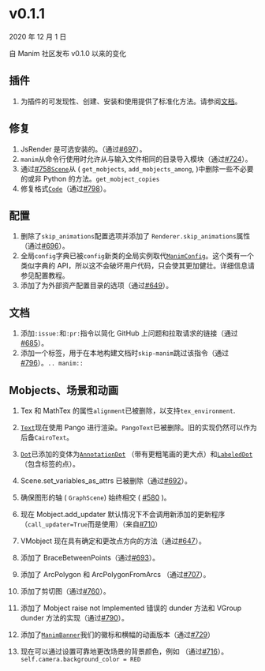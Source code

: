 # v0.1.1

2020 年 12 月 1 日

自 Manim 社区发布 v0.1.0 以来的变化

## 插件

1.  为插件的可发现性、创建、安装和使用提供了标准化方法。请参阅[文档]()。

## 修复

1.  JsRender 是可选安装的。（通过[#697](https://github.com/ManimCommunity/manim/pull/697)）。
2.  `manim`从命令行使用时允许从与输入文件相同的目录导入模块（通过[#724](https://github.com/ManimCommunity/manim/pull/724)）。
3.  通过[#758](https://github.com/ManimCommunity/manim/pull/758)[`Scene`]()从 ( `get_mobjects`, `add_mobjects_among`, )中删除一些不必要的或非 Python 的方法。`get_mobject_copies`[](https://github.com/ManimCommunity/manim/pull/758)
4.  修复格式[`Code`]()（通过[#798](https://github.com/ManimCommunity/manim/pull/798)）。

## 配置

1.  删除了`skip_animations`配置选项并添加了 `Renderer.skip_animations`属性（通过[#696](https://github.com/ManimCommunity/manim/pull/696)）。
2.  全局`config`字典已被`config`新类的全局实例取代[`ManimConfig`]()。这个类有一个类似字典的 API，所以这不会破坏用户代码，只会使其更加健壮。详细信息请参见配置教程。
3.  添加了为外部资产配置目录的选项（通过[#649](https://github.com/ManimCommunity/manim/pull/649)）。

## 文档

1.  添加`:issue:`和`:pr:`指令以简化 GitHub 上问题和拉取请求的链接（通过[#685](https://github.com/ManimCommunity/manim/pull/685)）。
2.  添加一个标签，用于在本地构建文档时`skip-manim`跳过该指令（通过[#796](https://github.com/ManimCommunity/manim/pull/796)）。`.. manim::`[](https://github.com/ManimCommunity/manim/pull/796)

## Mobjects、场景和动画

1.  Tex 和 MathTex 的属性`alignment`已被删除，以支持`tex_environment`.
2.  [`Text`]()现在使用 Pango 进行渲染。`PangoText`已被删除。旧的实现仍然可以作为后备`CairoText`。
3.  [`Dot`]()已添加的变体为[`AnnotationDot`]() （带有更粗笔画的更大点）和[`LabeledDot`]()（包含标签的点）。
4.  Scene.set_variables_as_attrs 已被删除（通过[#692](https://github.com/ManimCommunity/manim/pull/692)）。
5.  确保图形的轴 ( `GraphScene`) 始终相交 ( [#580](https://github.com/ManimCommunity/manim/pull/580) )。
6.  现在 Mobject.add_updater 默认情况下不会调用新添加的更新程序（`call_updater=True`而是使用）（来自[#710](https://github.com/ManimCommunity/manim/pull/710)）
7.  VMobject 现在具有确定和更改点方向的方法（通过[#647](https://github.com/ManimCommunity/manim/pull/647)）。
8.  添加了 BraceBetweenPoints（通过[#693](https://github.com/ManimCommunity/manim/pull/693)）。
9.  添加了 ArcPolygon 和 ArcPolygonFromArcs （通过[#707](https://github.com/ManimCommunity/manim/pull/707)）。
10. 添加了剪切图（通过[#760](https://github.com/ManimCommunity/manim/pull/760)）。

11. 添加了 Mobject raise not Implemented 错误的 dunder 方法和 VGroup dunder 方法的实现（通过[#790](https://github.com/ManimCommunity/manim/pull/790)）。

12. 添加了[`ManimBanner`]()我们的徽标和横幅的动画版本（通过[#729](https://github.com/ManimCommunity/manim/pull/729)）

13. 现在可以通过设置可靠地更改场景的背景颜色，例如 （通过[#716](https://github.com/ManimCommunity/manim/pull/716)）。`self.camera.background_color = RED`[](https://github.com/ManimCommunity/manim/pull/716)
